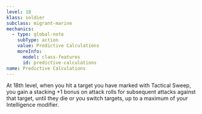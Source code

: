 ```yaml
---
level: 18
klass: soldier
subclass: migrant-marine
mechanics:
  - type: global-note
    subType: action
    value: Predictive Calculations
    moreInfo:
      model: class-features
      id: predictive-calculations
name: Predictive Calculations
---
```

At 18th level, when you hit a target you have marked with Tactical Sweep, you gain a stacking +1 bonus on attack rolls
for subsequent attacks against that target, until they die or you switch targets, up to a maximum of your Intelligence modifier.
